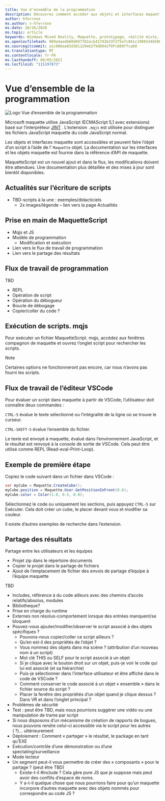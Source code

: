 ```yaml
---
title: Vue d’ensemble de la programmation
description: Découvrez comment accéder aux objets et interfaces maquette à l’aide de scripts.
author: hferrone
ms.author: v-hferrone
ms.date: 10/26/2020
ms.topic: article
keywords: Windows Mixed Reality, Maquette, prototypage, réalité mixte, réalité virtuelle, VR, MR, commentaires, Hub de commentaires, bogues
ms.openlocfilehash: 969a4aedb60d947782acb41742b33f275e7c841c1989144b586b0329db3c3b57
ms.sourcegitcommit: a1c086aa83d381129e62f9d8942f0fc889ffcab0
ms.translationtype: MT
ms.contentlocale: fr-FR
ms.lasthandoff: 08/05/2021
ms.locfileid: "115197873"
---
```

# <a name="programming-overview"></a>Vue d’ensemble de la programmation

<!-- TODO(Harrison): Need consolidated logo with text -->

![Logo](../images/MaquetteIcon.png) Vue d’ensemble de la programmation

Microsoft maquette utilise JavaScript (ECMAScript 5,1 avec extensions) basé sur l’interpréteur [JINT](https://github.com/sebastienros/jint) . L’extension `.mqjs` est utilisée pour distinguer les fichiers JavaScript maquette du code JavaScript normal.

<!-- TODO(Stefan): Need more context and high-level explanation of Maquette objects, their accessible interfaces, and functionality. 
                   - What can they do and what problems can they solve?
                   - Is there a specific link to the Maquette object API that can be included here?  
-->
Les objets et interfaces maquette sont accessibles et peuvent faire l’objet d’un script à l’aide de l' `Maquette` objet. La documentation sur les interfaces et les objets maquette est fournie dans la référence d’API de maquette.

<!-- TODO(Stefan): Link to roadmap information, which hasn't been documented yet. -->
MaquetteScript est un nouvel ajout et dans le flux, les modifications doivent être attendues. Une documentation plus détaillée et des mises à jour sont bientôt disponibles.

<!-- TODO(Stefan): Is Spotlights a component or added functionality of Maquette? -->
## <a name="spotlights-on-scripting"></a>Actualités sur l’écriture de scripts

* TBD-scripts à la une : exemples/didacticiels
  * 2x images/légende – lien vers la page Actualités

<!-- TODO(Stefan): Each of these bullets need to be fleshed out. -->
## <a name="getting-started-with-maquettescript"></a>Prise en main de MaquetteScript

* Mqjs et JS
* Modèle de programmation
  * Modification et exécution
* Lien vers le flux de travail de programmation
* Lien vers le partage des résultats

## <a name="programming-workflow"></a>Flux de travail de programmation

<!-- TODO(Stefan): Which of these bullets are no longer TBD? We only want to include documentation on existing content. -->
TBD
* REPL
* Opération de script
* Opération du débogueur
* Boucle de débogage
* Copier/coller du code ?

## <a name="running-mqjs-scripts"></a>Exécution de scripts. mqjs

<!-- TODO(Stefan): Need screenshot -->
Pour exécuter un fichier MaquetteScript. mqjs, accédez aux fenêtres compagnon de maquette et ouvrez l’onglet script pour rechercher les scripts.

> [!NOTE] 
> Certaines options ne fonctionneront pas encore, car nous n’avons pas fourni les scripts.

## <a name="vscode-editor-workflow"></a>Flux de travail de l’éditeur VSCode

Pour évaluer un script dans maquette à partir de VSCode, l’utilisateur doit connaître deux commandes :

   `CTRL-5` évalue le texte sélectionné ou l’intégralité de la ligne où se trouve le curseur. 

   `CTRL-SHIFT-5` évalue l’ensemble du fichier.

<!-- TODO(Stefan): This could use a nice simple infographic of the REPL loop. -->
Le texte est envoyé à maquette, évalué dans l’environnement JavaScript, et le résultat est renvoyé à la console de sortie de VSCode. Cela peut être utilisé comme REPL (Read-eval-Print-Loop).

## <a name="example-first-step"></a>Exemple de première étape

<!-- TODO(Stefan): What kind of file, a C# or .mqjs file? -->
Copiez le code suivant dans un fichier dans VSCode :

```csharp
var myCube = Maquette.CreateCube();
myCube.position = Maquette.User.GetPositionInFront(0.6);
myCube.color = Color(1.0, 0.5, 0.0);
```

<!-- TODO(Stefan): Need screenshot. -->
Sélectionnez le code ou uniquement les sections, puis appuyez `CTRL-5` sur Exécuter. Cela doit créer un cube, le placer devant vous et modifier sa couleur.

Il existe d’autres exemples de recherche dans l’extension.

## <a name="sharing-results"></a>Partage des résultats

<!-- TODO(Stefan): Need to fill in content/context for these bullets. If there's a lot of content, we might consider breaking this out into it's own doc. -->
Partage entre les utilisateurs et les équipes
* Projet zip dans le répertoire documents
* Copier le projet dans le partage de fichiers
* Ajout de l’emplacement de fichier des envois de partage d’équipe à l’équipe maquette

<!-- TODO(Stefan): Need to break these out into their own sections and fill in the missing content/context. 
                   - Which of these is accessible now and not TBD?
-->
TBD
* Includes, référence à du code ailleurs avec des chemins d’accès relatifs/absolus, modules
* Bibliotheque?
* Prise en charge du runtime
* Externes non résolus-comportement lorsque des entrées manquent/se bloquent
* Pouvez-vous ajouter/modifier/observer le script associé à des objets spécifiques ?
  * Pouvons-nous copier/coller ce script ailleurs ?
  * Qu’en est-il des propriétés de l’objet ?
  * Vous nommez des objets dans ma scène ? (attribution d’un nouveau nom à un script)
  * Mot clé THIS ou SELF pour le script associé à un objet
  * Si je clique avec le bouton droit sur un objet, puis-je voir le code qui lui est associé (et sa hiérarchie)
  * Puis-je sélectionner dans l’interface utilisateur et être affiché dans le code de VSCode ?
  * Comment conserver le code associé à un objet « ensemble » dans le fichier source du script ?
  * Placer la fenêtre des propriétés d’un objet quand je clique dessus ? Dans VR et dans l’onglet principal ?
* Problèmes de sécurité
* Test : peut être TBD, mais nous pourrions suggérer une vidéo ou une manipulation de trame par script
* Si nous disposons d’un mécanisme de création de rapports de bogues, nous pouvons rendre celui-ci accessible via le script pour les autres ( ?)... ultérieurement
* Déploiement : Comment « partager » le résultat, le package en tant qu’EXE
* Exécution/contrôle d’une démonstration ou d’une spectating/surveillance
* Mode lecteur
* Un segment peut-il vous permettre de créer des « composants » pour le partage ? (peut être TBD)
  * Existe-t-il #include ? Cela gère pure JS que je suppose mais peut avoir des conflits d’espace de noms.
  * Y a-t-il quelque chose que nous pourrions faire pour qu’un maquette incorpore d’autres maquette avec des objets nommés pour correspondre au code JS ?
